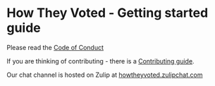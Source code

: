 # How They Voted - Getting started guide

Please read the [Code of Conduct](./CODE_OF_CONDUCT.md)

If you are thinking of contributing - there is a [Contributing guide](./CONTRIBUTING.md).

Our chat channel is hosted on Zulip at [howtheyvoted.zulipchat.com](https://howtheyvoted.zulipchat.com)
